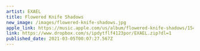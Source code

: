 ```yaml
---
artist: EXAEL
title: Flowered Knife Shadows
new_image: /images/flowered-knife-shadows.jpg
apple_link: https://music.apple.com/us/album/flowered-knife-shadows/1547835482
link: https://www.dropbox.com/s/ipdytflf4123por/EXAEL.zip?dl=1
published_date: 2021-03-05T00:07:27.567Z
---
```

